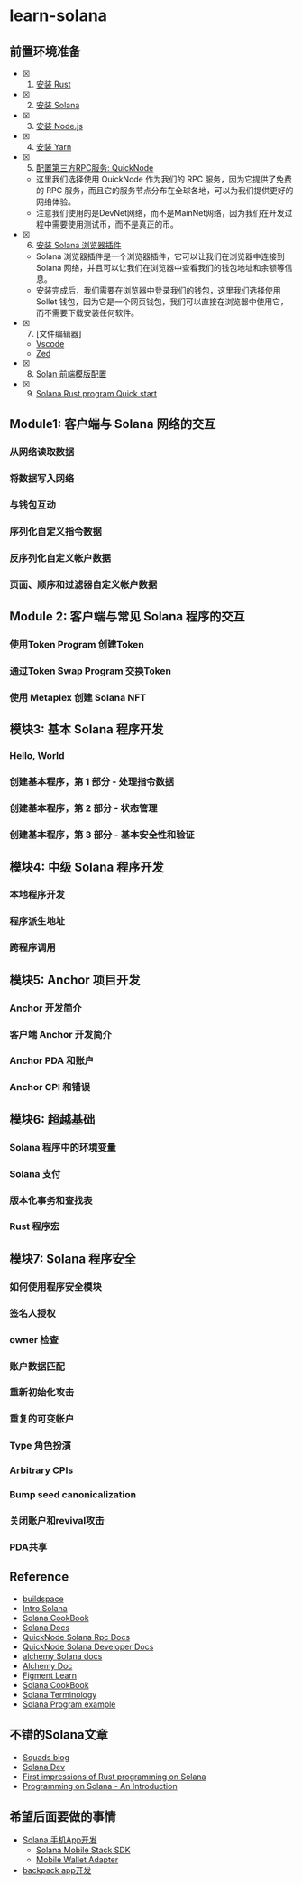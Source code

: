 # learn-solana

## 前置环境准备

- [x] 1. [安装 Rust](https://www.rust-lang.org/tools/install)
- [x] 2. [安装 Solana](https://docs.solana.com/cli/install-solana-cli-tools)
- [x] 3. [安装 Node.js](https://nodejs.org/en/download/)
- [x] 4. [安装 Yarn](https://classic.yarnpkg.com/en/docs/install/#mac-stable)
- [x] 5. [配置第三方RPC服务: QuickNode](https://www.quicknode.com/)
    - 这里我们选择使用 QuickNode 作为我们的 RPC 服务，因为它提供了免费的 RPC 服务，而且它的服务节点分布在全球各地，可以为我们提供更好的网络体验。
    - 注意我们使用的是DevNet网络，而不是MainNet网络，因为我们在开发过程中需要使用测试币，而不是真正的币。
- [x] 6. [安装 Solana 浏览器插件](https://phantom.app/)
    - Solana 浏览器插件是一个浏览器插件，它可以让我们在浏览器中连接到 Solana 网络，并且可以让我们在浏览器中查看我们的钱包地址和余额等信息。
    - 安装完成后，我们需要在浏览器中登录我们的钱包，这里我们选择使用 Sollet 钱包，因为它是一个网页钱包，我们可以直接在浏览器中使用它，而不需要下载安装任何软件。
- [x] 7. [文件编辑器]
    - [Vscode](https://code.visualstudio.com/)
    - [Zed](https://zed.dev/download)

- [x] 8. [Solan 前端模版配置](./how-to-setting-solana-front.md)
- [X] 9. [Solana Rust program Quick start](./docs/offical/rust-program-quickstart.md)

## Module1: 客户端与 Solana 网络的交互

### 从网络读取数据
### 将数据写入网络
### 与钱包互动
### 序列化自定义指令数据
### 反序列化自定义帐户数据
### 页面、顺序和过滤器自定义帐户数据

## Module 2: 客户端与常见 Solana 程序的交互

### 使用Token Program 创建Token
### 通过Token Swap Program 交换Token
### 使用 Metaplex 创建 Solana NFT

## 模块3: 基本 Solana 程序开发

### Hello, World
### 创建基本程序，第 1 部分 - 处理指令数据
### 创建基本程序，第 2 部分 - 状态管理
### 创建基本程序，第 3 部分 - 基本安全性和验证

## 模块4: 中级 Solana 程序开发

### 本地程序开发
### 程序派生地址
### 跨程序调用

## 模块5: Anchor 项目开发

### Anchor 开发简介
### 客户端 Anchor 开发简介
### Anchor PDA 和账户
### Anchor CPI 和错误

## 模块6: 超越基础

### Solana 程序中的环境变量
### Solana 支付
### 版本化事务和查找表
### Rust 程序宏

## 模块7: Solana 程序安全

### 如何使用程序安全模块
### 签名人授权
### owner 检查
### 账户数据匹配
### 重新初始化攻击
### 重复的可变帐户
### Type 角色扮演
### Arbitrary CPIs
### Bump seed canonicalization
### 关闭账户和revival攻击
### PDA共享




## Reference

- [buildspace](https://buildspace.so/)
- [Intro Solana](https://www.soldev.app/course)
- [Solana CookBook](https://solanacookbook.com/)
- [Solana Docs](https://docs.solana.com/)
- [QuickNode Solana Rpc Docs](https://www.quicknode.com/docs/solana)
- [QuickNode Solana Developer Docs](https://www.quicknode.com/guides/solana-development/getting-started/solana-fundamentals-reference-guide)
- [alchemy Solana docs](https://docs.alchemy.com/reference/solana-api-quickstart)
- [Alchemy Doc](https://docs.alchemy.com/)
- [Figment Learn](https://learn.figment.io/protocols/solana)
- [Solana CookBook](https://solanacookbook.com/)
- [Solana Terminology](https://docs.solana.com/terminology)
- [Solana Program example](https://github.com/solana-developers/program-examples/tree/main)

## 不错的Solana文章
- [Squads blog](https://squads.so/blog)
- [Solana Dev](https://www.soldev.app/)
- [First impressions of Rust programming on Solana](https://brson.github.io/2021/06/08/rust-on-solana)
- [Programming on Solana - An Introduction
](https://paulx.dev/blog/2021/01/14/programming-on-solana-an-introduction/)

## 希望后面要做的事情

- [Solana 手机App开发](https://solanamobile.com/zh/developers)
    - [Solana Mobile Stack SDK](https://github.com/solana-mobile/solana-mobile-stack-sdk#solana-mobile-stack-sdk)
    - [Mobile Wallet Adapter](https://github.com/solana-mobile/mobile-wallet-adapter)
- [backpack app开发](https://docs.xnfts.dev/getting-started/introduction)
